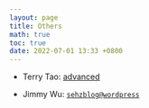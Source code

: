 ```yaml
---
layout: page
title: Others
math: true
toc: true
date: 2022-07-01 13:33 +0800
---
```



- Terry Tao: [advanced](https://terrytao.wordpress.com/)

- Jimmy Wu: [`sehzblog@wordpress`](https://sehzblog.wordpress.com)
